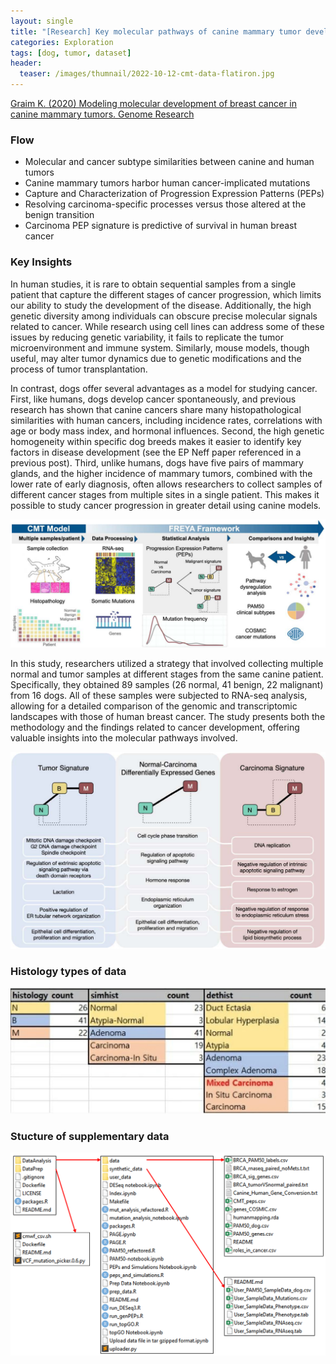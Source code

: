 ```yaml
---
layout: single
title: "[Research] Key molecular pathways of canine mammary tumor development"
categories: Exploration
tags: [dog, tumor, dataset]
header:
  teaser: /images/thumnail/2022-10-12-cmt-data-flatiron.jpg
---
```


[Graim K. (2020) Modeling molecular development of breast cancer in canine mammary tumors. Genome Research](https://genome.cshlp.org/content/31/2/337.long)

### **Flow**

- Molecular and cancer subtype similarities between canine and human tumors
- Canine mammary tumors harbor human cancer-implicated mutations
- Capture and Characterization of Progression Expression Patterns (PEPs)
- Resolving carcinoma-specific processes versus those altered at the benign transition
- Carcinoma PEP signature is predictive of survival in human breast cancer

### **Key Insights**

In human studies, it is rare to obtain sequential samples from a single patient that capture the different stages of cancer progression, which limits our ability to study the development of the disease. Additionally, the high genetic diversity among individuals can obscure precise molecular signals related to cancer. While research using cell lines can address some of these issues by reducing genetic variability, it fails to replicate the tumor microenvironment and immune system. Similarly, mouse models, though useful, may alter tumor dynamics due to genetic modifications and the process of tumor transplantation.

In contrast, dogs offer several advantages as a model for studying cancer. First, like humans, dogs develop cancer spontaneously, and previous research has shown that canine cancers share many histopathological similarities with human cancers, including incidence rates, correlations with age or body mass index, and hormonal influences. Second, the high genetic homogeneity within specific dog breeds makes it easier to identify key factors in disease development (see the EP Neff paper referenced in a previous post). Third, unlike humans, dogs have five pairs of mammary glands, and the higher incidence of mammary tumors, combined with the lower rate of early diagnosis, often allows researchers to collect samples of different cancer stages from multiple sites in a single patient. This makes it possible to study cancer progression in greater detail using canine models.

![](../../images/2022-10-12-cmt-data-flatiron/2024-08-14-04-58-26-image.png)

In this study, researchers utilized a strategy that involved collecting multiple normal and tumor samples at different stages from the same canine patient. Specifically, they obtained 89 samples (26 normal, 41 benign, 22 malignant) from 16 dogs. All of these samples were subjected to RNA-seq analysis, allowing for a detailed comparison of the genomic and transcriptomic landscapes with those of human breast cancer. The study presents both the methodology and the findings related to cancer development, offering valuable insights into the molecular pathways involved.

![](../../images/2022-10-12-cmt-data-flatiron/2024-08-14-04-59-48-image.png)

### Histology types of data

![f_1_e.jpg](../../images/2022-10-12-cmt-data-flatiron/d514d1ae2cf63b8fb5bbe73f0aac9158f4522884.jpg)

### Stucture of supplementary data

![](../../images/2022-10-12-cmt-data-flatiron/2024-08-14-05-05-27-image.png)